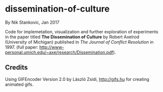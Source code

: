 # dissemination-of-culture

By Nik Stankovic, Jan 2017

Code for implemetation, visualization and further exploration of experiments in the paper titled **The Dissemination of Culture** by Robert Axelrod (University of Michigan) published in *The Journal of Conflict Resolution* in 1997.
(full paper: http://www-personal.umich.edu/~axe/research/Dissemination.pdf).

## Credits

Using GIFEncoder Version 2.0 by László Zsidi, http://gifs.hu for creating animated gifs.
